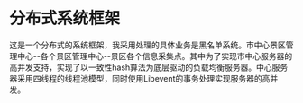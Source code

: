 # 分布式系统框架
这是一个分布式的系统框架，我采用处理的具体业务是黑名单系统。市中心景区管理中心--各个景区管理中心--景区各个信息采集点。其中为了实现市中心服务器的高并发支持，实现了以一致性hash算法为底层驱动的负载均衡服务器。中心服务器采用四线程的线程池模型，同时使用Libevent的事务处理实现服务器的高并发。
